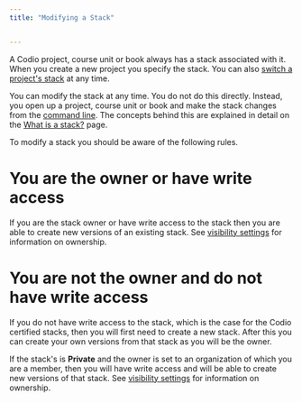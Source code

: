 ```yaml
---
title: "Modifying a Stack"


---
```


A Codio project, course unit or book always has a stack associated with it. When you create a new project you specify the stack. You can also [switch a project's stack](/project/stacks/switch) at any time.

You can modify the stack at any time. You do not do this directly. Instead, you open up a project, course unit or book and make the stack changes from the [command line](/ide/boxes/terminal). The concepts behind this are explained in detail on the [What is a stack?](/project/stacks/stack-overview/) page.

To modify a stack you should be aware of the following rules.

# You are the owner or have write access
If you are the stack owner or have write access to the stack then you are able to create new versions of an existing stack. See [visibility settings](/project/stacks/visibility) for information on ownership.

# You are not the owner and do not have write access
If you do not have write access to the stack, which is the case for the Codio certified stacks, then you will first need to create a new stack. After this you can create your own versions from that stack as you will be the owner.

If the stack's is **Private** and the owner is set to an organization of which you are a member, then you will have write access and will be able to create new versions of that stack. See [visibility settings](/project/stacks/visibility) for information on ownership.





